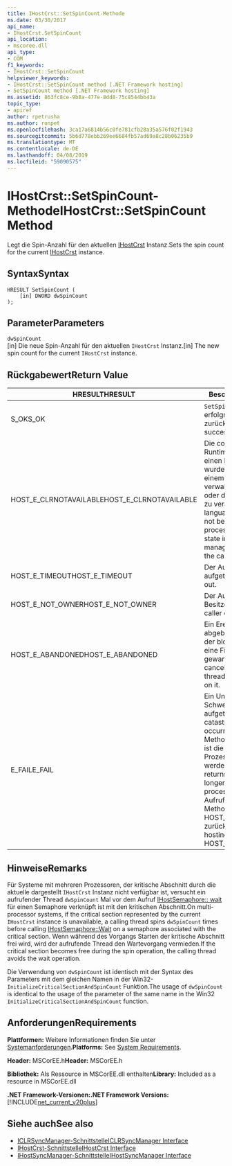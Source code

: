 ```yaml
---
title: IHostCrst::SetSpinCount-Methode
ms.date: 03/30/2017
api_name:
- IHostCrst.SetSpinCount
api_location:
- mscoree.dll
api_type:
- COM
f1_keywords:
- IHostCrst::SetSpinCount
helpviewer_keywords:
- IHostCrst::SetSpinCount method [.NET Framework hosting]
- SetSpinCount method [.NET Framework hosting]
ms.assetid: 863fc8ce-9b8a-477e-8dd8-75c8544bb43a
topic_type:
- apiref
author: rpetrusha
ms.author: ronpet
ms.openlocfilehash: 3ca17a6814b56c0fe781cfb28a35a576f02f1943
ms.sourcegitcommit: 5b6d778ebb269ee6684fb57ad69a8c28b06235b9
ms.translationtype: MT
ms.contentlocale: de-DE
ms.lasthandoff: 04/08/2019
ms.locfileid: "59090575"
---
```

# <a name="ihostcrstsetspincount-method"></a><span data-ttu-id="e7628-102">IHostCrst::SetSpinCount-Methode</span><span class="sxs-lookup"><span data-stu-id="e7628-102">IHostCrst::SetSpinCount Method</span></span>
<span data-ttu-id="e7628-103">Legt die Spin-Anzahl für den aktuellen [IHostCrst](../../../../docs/framework/unmanaged-api/hosting/ihostcrst-interface.md) Instanz.</span><span class="sxs-lookup"><span data-stu-id="e7628-103">Sets the spin count for the current [IHostCrst](../../../../docs/framework/unmanaged-api/hosting/ihostcrst-interface.md) instance.</span></span>  
  
## <a name="syntax"></a><span data-ttu-id="e7628-104">Syntax</span><span class="sxs-lookup"><span data-stu-id="e7628-104">Syntax</span></span>  
  
```  
HRESULT SetSpinCount (  
    [in] DWORD dwSpinCount  
);  
```  
  
## <a name="parameters"></a><span data-ttu-id="e7628-105">Parameter</span><span class="sxs-lookup"><span data-stu-id="e7628-105">Parameters</span></span>  
 `dwSpinCount`  
 <span data-ttu-id="e7628-106">[in] Die neue Spin-Anzahl für den aktuellen `IHostCrst` Instanz.</span><span class="sxs-lookup"><span data-stu-id="e7628-106">[in] The new spin count for the current `IHostCrst` instance.</span></span>  
  
## <a name="return-value"></a><span data-ttu-id="e7628-107">Rückgabewert</span><span class="sxs-lookup"><span data-stu-id="e7628-107">Return Value</span></span>  
  
|<span data-ttu-id="e7628-108">HRESULT</span><span class="sxs-lookup"><span data-stu-id="e7628-108">HRESULT</span></span>|<span data-ttu-id="e7628-109">Beschreibung</span><span class="sxs-lookup"><span data-stu-id="e7628-109">Description</span></span>|  
|-------------|-----------------|  
|<span data-ttu-id="e7628-110">S_OK</span><span class="sxs-lookup"><span data-stu-id="e7628-110">S_OK</span></span>|`SetSpinCount` <span data-ttu-id="e7628-111">wurde erfolgreich zurückgegeben.</span><span class="sxs-lookup"><span data-stu-id="e7628-111">returned successfully.</span></span>|  
|<span data-ttu-id="e7628-112">HOST_E_CLRNOTAVAILABLE</span><span class="sxs-lookup"><span data-stu-id="e7628-112">HOST_E_CLRNOTAVAILABLE</span></span>|<span data-ttu-id="e7628-113">Die common Language Runtime (CLR) wurde nicht in einen Prozess geladen wurde, oder die CLR ist in einem Zustand, in dem nicht verwalteten Code ausführen oder den Aufruf erfolgreich zu verarbeiten.</span><span class="sxs-lookup"><span data-stu-id="e7628-113">The common language runtime (CLR) has not been loaded into a process, or the CLR is in a state in which it cannot run managed code or process the call successfully.</span></span>|  
|<span data-ttu-id="e7628-114">HOST_E_TIMEOUT</span><span class="sxs-lookup"><span data-stu-id="e7628-114">HOST_E_TIMEOUT</span></span>|<span data-ttu-id="e7628-115">Der Aufruf ist ein Timeout aufgetreten.</span><span class="sxs-lookup"><span data-stu-id="e7628-115">The call timed out.</span></span>|  
|<span data-ttu-id="e7628-116">HOST_E_NOT_OWNER</span><span class="sxs-lookup"><span data-stu-id="e7628-116">HOST_E_NOT_OWNER</span></span>|<span data-ttu-id="e7628-117">Der Aufrufer ist nicht Besitzer der Sperre.</span><span class="sxs-lookup"><span data-stu-id="e7628-117">The caller does not own the lock.</span></span>|  
|<span data-ttu-id="e7628-118">HOST_E_ABANDONED</span><span class="sxs-lookup"><span data-stu-id="e7628-118">HOST_E_ABANDONED</span></span>|<span data-ttu-id="e7628-119">Ein Ereignis wurde abgebrochen, während sich der blockierte Thread oder eine Fiber darauf gewartet.</span><span class="sxs-lookup"><span data-stu-id="e7628-119">An event was canceled while a blocked thread or fiber was waiting on it.</span></span>|  
|<span data-ttu-id="e7628-120">E_FAIL</span><span class="sxs-lookup"><span data-stu-id="e7628-120">E_FAIL</span></span>|<span data-ttu-id="e7628-121">Ein Unbekannter Schwerwiegender Fehler ist aufgetreten.</span><span class="sxs-lookup"><span data-stu-id="e7628-121">An unknown catastrophic failure occurred.</span></span> <span data-ttu-id="e7628-122">Wenn eine Methode E_FAIL zurückgibt, ist die CLR nicht mehr im Prozess verwendet werden.</span><span class="sxs-lookup"><span data-stu-id="e7628-122">When a method returns E_FAIL, the CLR is no longer usable within the process.</span></span> <span data-ttu-id="e7628-123">Nachfolgende Aufrufe zum Hosten der Methoden HOST_E_CLRNOTAVAILABLE zurück.</span><span class="sxs-lookup"><span data-stu-id="e7628-123">Subsequent calls to hosting methods return HOST_E_CLRNOTAVAILABLE.</span></span>|  
  
## <a name="remarks"></a><span data-ttu-id="e7628-124">Hinweise</span><span class="sxs-lookup"><span data-stu-id="e7628-124">Remarks</span></span>  
 <span data-ttu-id="e7628-125">Für Systeme mit mehreren Prozessoren, der kritische Abschnitt durch die aktuelle dargestellt `IHostCrst` Instanz nicht verfügbar ist, versucht ein aufrufender Thread `dwSpinCount` Mal vor dem Aufruf [IHostSemaphore:: wait](../../../../docs/framework/unmanaged-api/hosting/ihostsemaphore-wait-method.md) für einen Semaphore verknüpft ist mit den kritischen Abschnitt.</span><span class="sxs-lookup"><span data-stu-id="e7628-125">On multi-processor systems, if the critical section represented by the current `IHostCrst` instance is unavailable, a calling thread spins `dwSpinCount` times before calling [IHostSemaphore::Wait](../../../../docs/framework/unmanaged-api/hosting/ihostsemaphore-wait-method.md) on a semaphore associated with the critical section.</span></span> <span data-ttu-id="e7628-126">Wenn während des Vorgangs Starten der kritische Abschnitt frei wird, wird der aufrufende Thread den Wartevorgang vermieden.</span><span class="sxs-lookup"><span data-stu-id="e7628-126">If the critical section becomes free during the spin operation, the calling thread avoids the wait operation.</span></span>  
  
 <span data-ttu-id="e7628-127">Die Verwendung von `dwSpinCount` ist identisch mit der Syntax des Parameters mit dem gleichen Namen in der Win32- `InitializeCriticalSectionAndSpinCount` Funktion.</span><span class="sxs-lookup"><span data-stu-id="e7628-127">The usage of `dwSpinCount` is identical to the usage of the parameter of the same name in the Win32 `InitializeCriticalSectionAndSpinCount` function.</span></span>  
  
## <a name="requirements"></a><span data-ttu-id="e7628-128">Anforderungen</span><span class="sxs-lookup"><span data-stu-id="e7628-128">Requirements</span></span>  
 <span data-ttu-id="e7628-129">**Plattformen:** Weitere Informationen finden Sie unter [Systemanforderungen](../../../../docs/framework/get-started/system-requirements.md).</span><span class="sxs-lookup"><span data-stu-id="e7628-129">**Platforms:** See [System Requirements](../../../../docs/framework/get-started/system-requirements.md).</span></span>  
  
 <span data-ttu-id="e7628-130">**Header:** MSCorEE.h</span><span class="sxs-lookup"><span data-stu-id="e7628-130">**Header:** MSCorEE.h</span></span>  
  
 <span data-ttu-id="e7628-131">**Bibliothek:** Als Ressource in MSCorEE.dll enthalten</span><span class="sxs-lookup"><span data-stu-id="e7628-131">**Library:** Included as a resource in MSCorEE.dll</span></span>  
  
 **<span data-ttu-id="e7628-132">.NET Framework-Versionen:</span><span class="sxs-lookup"><span data-stu-id="e7628-132">.NET Framework Versions:</span></span>** [!INCLUDE[net_current_v20plus](../../../../includes/net-current-v20plus-md.md)]  
  
## <a name="see-also"></a><span data-ttu-id="e7628-133">Siehe auch</span><span class="sxs-lookup"><span data-stu-id="e7628-133">See also</span></span>

- [<span data-ttu-id="e7628-134">ICLRSyncManager-Schnittstelle</span><span class="sxs-lookup"><span data-stu-id="e7628-134">ICLRSyncManager Interface</span></span>](../../../../docs/framework/unmanaged-api/hosting/iclrsyncmanager-interface.md)
- [<span data-ttu-id="e7628-135">IHostCrst-Schnittstelle</span><span class="sxs-lookup"><span data-stu-id="e7628-135">IHostCrst Interface</span></span>](../../../../docs/framework/unmanaged-api/hosting/ihostcrst-interface.md)
- [<span data-ttu-id="e7628-136">IHostSyncManager-Schnittstelle</span><span class="sxs-lookup"><span data-stu-id="e7628-136">IHostSyncManager Interface</span></span>](../../../../docs/framework/unmanaged-api/hosting/ihostsyncmanager-interface.md)
